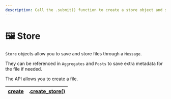 ```yaml
---
description: Call the .submit() function to create a store object and save a file.
---
```


# 🖼 Store

`Store` objects allow you to save and store files through a `Message`.

They can be referenced in `Aggregates` and `Posts` to save extra metadata for the file if needed.

The API allows you to create a file.

| [create](create-a-file.md) | .[create\_store()](create-a-file.md) |
| -------------------------- | ------------------------------------ |


